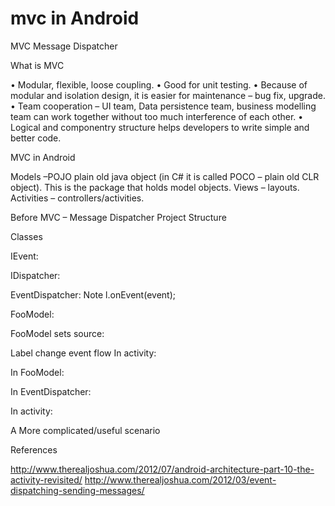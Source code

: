 mvc in Android
===========

MVC Message Dispatcher

What is MVC
 
•	Modular, flexible, loose coupling.
•	Good for unit testing.
•	Because of modular and isolation design, it is easier for maintenance – bug fix, upgrade.
•	Team cooperation – UI team, Data persistence team, business modelling team can work together without too much interference of each other.
•	Logical and componentry structure helps developers to write simple and better code.

MVC in Android
 
Models –POJO plain old java object (in C# it is called POCO – plain old CLR object). This is the package that holds model objects.
Views – layouts. 
Activities – controllers/activities.

Before MVC – Message Dispatcher
Project Structure
 

Classes
 
 


IEvent:
 

IDispatcher:
 

EventDispatcher:
Note l.onEvent(event); 
 





FooModel:
 
FooModel sets source:
   

Label change event flow
In activity: 
  
  
 
In FooModel:
 
In EventDispatcher:
 

In activity:
 









A More complicated/useful scenario
 

References

http://www.therealjoshua.com/2012/07/android-architecture-part-10-the-activity-revisited/
http://www.therealjoshua.com/2012/03/event-dispatching-sending-messages/





